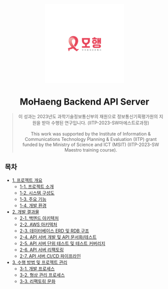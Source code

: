 <div align="center">

<img src="images/mohaeng-logo-white.jpg" width="250" alt="MoHaeng Logo">

# MoHaeng Backend API Server

> 이 성과는 2023년도 과학기술정보통신부의 재원으로 정보통신기획평가원의 지원을 받아 수행된 연구입니다. (IITP-2023-SW마에스트로과정) 
> <br><br> 
> This work was supported by the Institute of Information & Communications Technology Planning & Evaluation (IITP) grant funded by the Ministry of Science and ICT (MSIT) (IITP-2023-SW Maestro training course).
</div>

## 목차
- [1. 프로젝트 개요](#1-프로젝트-개요)
    - [1-1. 프로젝트 소개](#1-1-프로젝트-소개)
    - [1-2. 시스템 구성도](#1-2-시스템-구성도)
    - [1-3. 주요 기능](#1-3-주요-기능)
    - [1-4. 개발 환경](#1-4-개발-환경)
- [2. 개발 결과물](#2-개발-결과물)
    - [2-1. 백엔드 아키텍처](#2-1-백엔드-아키텍처)
    - [2-2. AWS 아키텍처](#2-2-aws-아키텍처)
    - [2-3. 데이터베이스 ERD 및 RDB 구조](#2-3-데이터베이스-erd-및-rdb-구조)
    - [2-4. API 서버 개발 및 API 문서화/테스트](#2-4-api-서버-개발-및-api-문서화테스트)
    - [2-5. API 서버 단위 테스트 및 테스트 커버리지](#2-5-api-서버-단위-테스트-및-테스트-커버리지)
    - [2-6. API 서버 리팩토링](#2-6-api-서버-리팩토링)
    - [2-7. API 서버 CI/CD 파이프라인](#2-7-api-서버-cicd-파이프라인)
- [3. 수행 방법 및 프로젝트 관리](#3-수행-방법-및-프로젝트-관리)
    - [3-1. 개발 프로세스](#3-1-개발-프로세스)
    - [3-2. 형상 관리 프로세스](#3-2-형상-관리-프로세스)
    - [3-3. 리팩토링 문화](#3-3-리팩토링-문화)

